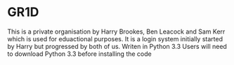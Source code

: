 # GR1D

This is a private organisation by Harry Brookes, Ben Leacock and Sam Kerr which is used for eduactional purposes. It is a login system initially started by Harry but progressed by both of us. Writen in Python 3.3 Users will need to download Python 3.3 before installing the code

